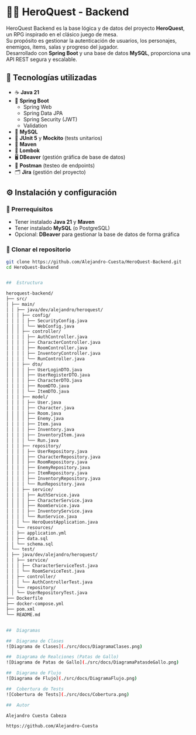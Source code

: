 # 🧙‍♂️ HeroQuest - Backend

HeroQuest Backend es la base lógica y de datos del proyecto **HeroQuest**, un RPG inspirado en el clásico juego de mesa.  
Su propósito es gestionar la autenticación de usuarios, los personajes, enemigos, ítems, salas y progreso del jugador.  
Desarrollado con **Spring Boot** y una base de datos **MySQL**, proporciona una API REST segura y escalable.


## 🧩 Tecnologías utilizadas

- ☕ **Java 21**
- 🌱 **Spring Boot**
  - Spring Web
  - Spring Data JPA
  - Spring Security (JWT)
  - Validation
- 🐬 **MySQL**
- 🧪 **JUnit 5** y **Mockito** (tests unitarios)
- 🧰 **Maven**
- 🧠 **Lombok**
- 🖥️ **DBeaver** (gestión gráfica de base de datos)
- 🧭 **Postman** (testeo de endpoints)
- 🗂️ **Jira** (gestión del proyecto)


## ⚙️ Instalación y configuración

### 🔧 Prerrequisitos
- Tener instalado **Java 21** y **Maven**  
- Tener instalado **MySQL** (o PostgreSQL)  
- Opcional: **DBeaver** para gestionar la base de datos de forma gráfica

### 🚀 Clonar el repositorio
```bash
git clone https://github.com/Alejandro-Cuesta/HeroQuest-Backend.git
cd HeroQuest-Backend


##  Estructura

heroquest-backend/
├── src/
│ ├── main/
│ │ ├── java/dev/alejandro/heroquest/
│ │ │ ├── config/
│ │ │ │ ├── SecurityConfig.java
│ │ │ │ └── WebConfig.java
│ │ │ ├── controller/
│ │ │ │ ├── AuthController.java
│ │ │ │ ├── CharacterController.java
│ │ │ │ ├── RoomController.java
│ │ │ │ ├── InventoryController.java
│ │ │ │ └── RunController.java
│ │ │ ├── dto/
│ │ │ │ ├── UserLoginDTO.java
│ │ │ │ ├── UserRegisterDTO.java
│ │ │ │ ├── CharacterDTO.java
│ │ │ │ ├── RoomDTO.java
│ │ │ │ └── ItemDTO.java
│ │ │ ├── model/
│ │ │ │ ├── User.java
│ │ │ │ ├── Character.java
│ │ │ │ ├── Room.java
│ │ │ │ ├── Enemy.java
│ │ │ │ ├── Item.java
│ │ │ │ ├── Inventory.java
│ │ │ │ ├── InventoryItem.java
│ │ │ │ └── Run.java
│ │ │ ├── repository/
│ │ │ │ ├── UserRepository.java
│ │ │ │ ├── CharacterRepository.java
│ │ │ │ ├── RoomRepository.java
│ │ │ │ ├── EnemyRepository.java
│ │ │ │ ├── ItemRepository.java
│ │ │ │ ├── InventoryRepository.java
│ │ │ │ └── RunRepository.java
│ │ │ ├── service/
│ │ │ │ ├── AuthService.java
│ │ │ │ ├── CharacterService.java
│ │ │ │ ├── RoomService.java
│ │ │ │ ├── InventoryService.java
│ │ │ │ └── RunService.java
│ │ │ └── HeroQuestApplication.java
│ │ └── resources/
│ │ ├── application.yml
│ │ ├── data.sql
│ │ └── schema.sql
│ └── test/
│ ├── java/dev/alejandro/heroquest/
│ │ ├── service/
│ │ │ ├── CharacterServiceTest.java
│ │ │ └── RoomServiceTest.java
│ │ ├── controller/
│ │ │ └── AuthControllerTest.java
│ │ └── repository/
│ │ └── UserRepositoryTest.java
├── Dockerfile
├── docker-compose.yml
├── pom.xml
└── README.md


##  Diagramas

##  Diagrama de Clases
![Diagrama de Clases](./src/docs/DiagramaClases.png)

##  Diagrama de Realciones (Patas de Gallo)
![Diagrama de Patas de Gallo](./src/docs/DiagramaPatasdeGallo.png)

##  Diagrama de Flujo
![Diagrama de Flujo](./src/docs/DiagramaFlujo.png)

##  Cobertura de Tests
![Cobertura de Tests](./src/docs/Cobertura.png)

##  Autor

Alejandro Cuesta Cabeza

https://github.com/Alejandro-Cuesta

